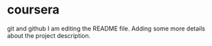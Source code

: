 # coursera
git and github
I am editing the README file. Adding some more details about the project description.
